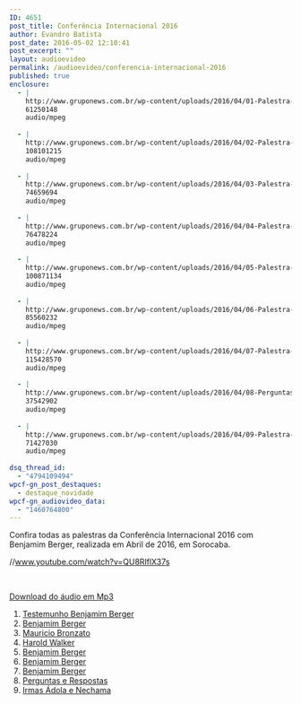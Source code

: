 ```yaml
---
ID: 4651
post_title: Conferência Internacional 2016
author: Evandro Batista
post_date: 2016-05-02 12:10:41
post_excerpt: ""
layout: audioevideo
permalink: /audioevideo/conferencia-internacional-2016
published: true
enclosure:
  - |
    http://www.gruponews.com.br/wp-content/uploads/2016/04/01-Palestra-01-Testemunho-Benjamim-Berger.mp3
    61250148
    audio/mpeg
    
  - |
    http://www.gruponews.com.br/wp-content/uploads/2016/04/02-Palestra-02-Benjamim-Berger.mp3
    108101215
    audio/mpeg
    
  - |
    http://www.gruponews.com.br/wp-content/uploads/2016/04/03-Palestra-03-Mauricio-Bronzato.mp3
    74659694
    audio/mpeg
    
  - |
    http://www.gruponews.com.br/wp-content/uploads/2016/04/04-Palestra-04-Harold-Walker.mp3
    76478224
    audio/mpeg
    
  - |
    http://www.gruponews.com.br/wp-content/uploads/2016/04/05-Palestra-05-Benjamim-Berger.mp3
    100871134
    audio/mpeg
    
  - |
    http://www.gruponews.com.br/wp-content/uploads/2016/04/06-Palestra-06-Benjamim-Berger.mp3
    85560232
    audio/mpeg
    
  - |
    http://www.gruponews.com.br/wp-content/uploads/2016/04/07-Palestra-07-Benjamim-Berger.mp3
    115428570
    audio/mpeg
    
  - |
    http://www.gruponews.com.br/wp-content/uploads/2016/04/08-Perguntas-e-Respostas.mp3
    37542902
    audio/mpeg
    
  - |
    http://www.gruponews.com.br/wp-content/uploads/2016/04/09-Palestra-08-Irmãs-Adola-e-Nechama.mp3
    71427030
    audio/mpeg
    
dsq_thread_id:
  - "4794109494"
wpcf-gn_post_destaques:
  - destaque_novidade
wpcf-gn_audiovideo_data:
  - "1460764800"
---
```

Confira todas as palestras da Conferência Internacional 2016 com Benjamim Berger, realizada em Abril de 2016, em Sorocaba.

//www.youtube.com/watch?v=QU8RlflX37s

&nbsp;

<span style="text-decoration: underline;">Download do áudio em Mp3</span>
<ol>
	<li><a href="http://www.gruponews.com.br/wp-content/uploads/2016/04/01-Palestra-01-Testemunho-Benjamim-Berger.mp3">Testemunho Benjamim Berger
</a></li>
	<li><a href="http://www.gruponews.com.br/wp-content/uploads/2016/04/02-Palestra-02-Benjamim-Berger.mp3">Benjamim Berger</a></li>
	<li><a href="http://www.gruponews.com.br/wp-content/uploads/2016/04/03-Palestra-03-Mauricio-Bronzato.mp3">Mauricio Bronzato</a></li>
	<li><a href="http://www.gruponews.com.br/wp-content/uploads/2016/04/04-Palestra-04-Harold-Walker.mp3">Harold Walker</a></li>
	<li><a href="http://www.gruponews.com.br/wp-content/uploads/2016/04/05-Palestra-05-Benjamim-Berger.mp3">Benjamim Berger</a></li>
	<li><a href="http://www.gruponews.com.br/wp-content/uploads/2016/04/06-Palestra-06-Benjamim-Berger.mp3">Benjamim Berger</a></li>
	<li><a href="http://www.gruponews.com.br/wp-content/uploads/2016/04/07-Palestra-07-Benjamim-Berger.mp3">Benjamim Berger</a></li>
	<li><a href="http://www.gruponews.com.br/wp-content/uploads/2016/04/08-Perguntas-e-Respostas.mp3">Perguntas e Respostas</a></li>
	<li><a href="http://www.gruponews.com.br/wp-content/uploads/2016/04/09-Palestra-08-Irmãs-Adola-e-Nechama.mp3">Irmas Ádola e Nechama</a></li>
</ol>
